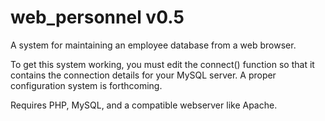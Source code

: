 web_personnel v0.5
=============

A system for maintaining an employee database from a web browser.

To get this system working, you must edit the connect() function so that it contains the connection details for your MySQL server. A proper configuration system is forthcoming.

Requires PHP, MySQL, and a compatible webserver like Apache.
